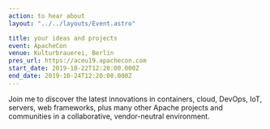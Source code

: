 ```yaml
---
action: to hear about
layout: "../../layouts/Event.astro"

title: your ideas and projects
event: ApacheCon
venue: Kulturbrauerei, Berlin
pres_url: https://aceu19.apachecon.com
start_date: 2019-10-22T12:20:00.000Z
end_date: 2019-10-24T12:20:00.000Z
---
```


Join me to discover the latest innovations in containers, cloud, DevOps, IoT, servers, web frameworks, plus many other Apache projects and communities in a collaborative, vendor-neutral environment.
